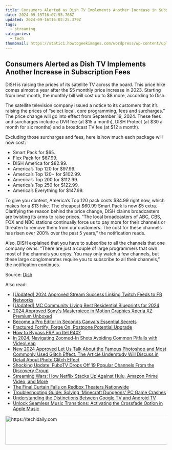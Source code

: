 ```yaml
---
title: Consumers Alerted as Dish TV Implements Another Increase in Subscription Fees
date: 2024-09-15T16:07:55.768Z
updated: 2024-09-16T16:02:25.379Z
tags:
  - streaming
categories:
  - tech
thumbnail: https://static1.howtogeekimages.com/wordpress/wp-content/uploads/2023/09/dish.jpg
---
```


## Consumers Alerted as Dish TV Implements Another Increase in Subscription Fees

DISH is raising the prices of its satellite TV across the board. This price hike comes almost a year after the $5 monthly price increase in 2023\. Starting from next month, the monthly bill will cost up to $8 more, according to Dish.

 The satellite television company issued a notice to its customers that it’s raising the prices of “select local, core programming, fees and surcharges.” The price change will go into effect from September 19, 2024\. These fees and surcharges include a DVR fee (at $15 a month), DISH Protect (at $30 a month for six months) and a broadcast TV fee (at $12 a month).

 Excluding those surcharges and fees, here is how much each package will now cost:

* Smart Pack for $65.
* Flex Pack for $67.99.
* DISH America for $82.99.
* America’s Top 120 for $97.99.
* America’s Top 120+ for $102.99.
* America’s Top 200 for $112.99.
* America’s Top 250 for $122.99.
* America’s Everything for $147.99.

 To give you context, America’s Top 120 pack costs $84.99 right now, which makes for a $13 hike. The cheapest $60.99 Smart Pack is now $5 extra. Clarifying the reason behind the price change, DISH claims broadcasters are twisting its arms to raise prices. “The local broadcasters of ABC, CBS, FOX and NBC stations continually force us to pay more for their channels or threaten to remove them from our customers. The cost for these channels has risen over 200% over the past 5 years,” the notification reads.

 Also, DISH explained that you have to subscribe to all the channels that one company owns. “There are just a couple of large programmers that own most of the channels you enjoy. You may only watch a few channels, but these large conglomerates require you to subscribe to all their channels,” the notification continues.

 Source: [Dish](https://my.dish.com/infocenter)

<ins class="adsbygoogle"
     style="display:block"
     data-ad-format="autorelaxed"
     data-ad-client="ca-pub-7571918770474297"
     data-ad-slot="1223367746"></ins>

<ins class="adsbygoogle"
     style="display:block"
     data-ad-client="ca-pub-7571918770474297"
     data-ad-slot="8358498916"
     data-ad-format="auto"
     data-full-width-responsive="true"></ins>

<span class="atpl-alsoreadstyle">Also read:</span>
<div><ul>
<li><a href="https://facebook-videos.techidaily.com/updated-2024-approved-stream-success-linking-twitch-feeds-to-fb-networks/"><u>[Updated] 2024 Approved Stream Success Linking Twitch Feeds to FB Networks</u></a></li>
<li><a href="https://digital-screen-recording.techidaily.com/updated-mc-community-living-best-residential-blueprints-for-2024/"><u>[Updated] MC Community Living Best Residential Blueprints for 2024</u></a></li>
<li><a href="https://extra-support.techidaily.com/2024-approved-sonys-masterpiece-in-motion-graphics-xperia-xz-premium-unboxed/"><u>2024 Approved Sony's Masterpiece in Motion Graphics Xperia XZ Premium Unboxed</u></a></li>
<li><a href="https://extra-resources.techidaily.com/become-a-pro-editor-in-seconds-canvas-essential-secrets/"><u>Become a Pro Editor in Seconds Canva's Essential Secrets</u></a></li>
<li><a href="https://win11-tips.techidaily.com/fractured-fortify-forge-on-postpone-potential-upgrade/"><u>Fractured Fortify: Forge On, Postpone Potential Upgrade</u></a></li>
<li><a href="https://bypass-frp.techidaily.com/how-to-bypass-frp-on-itel-p40-by-drfone-android/"><u>How to Bypass FRP on Itel P40?</u></a></li>
<li><a href="https://extra-skills.techidaily.com/in-2024-navigating-zoomed-in-shots-avoiding-common-pitfalls-with-videoleap/"><u>In 2024, Navigating Zoomed-In Shots Avoiding Common Pitfalls with VideoLeap</u></a></li>
<li><a href="https://ai-video-editing.techidaily.com/new-2024-approved-let-us-talk-about-the-famous-photoshop-and-most-commonly-used-glitch-effect-the-article-understudy-will-discuss-in-detail-about-photo-glit/"><u>New 2024 Approved Let Us Talk About the Famous Photoshop and Most Commonly Used Glitch Effect. The Article Understudy Will Discuss in Detail About Photo Glitch Effect</u></a></li>
<li><a href="https://media-tips.techidaily.com/shocking-update-fubotv-drops-off-19-popular-channels-from-the-discovery-group/"><u>Shocking Update: FuboTV Drops Off 19 Popular Channels From the Discovery Group</u></a></li>
<li><a href="https://media-tips.techidaily.com/streaming-wars-how-netflix-stacks-up-against-hulu-amazon-prime-video-and-more/"><u>Streaming Wars: How Netflix Stacks Up Against Hulu, Amazon Prime Video, and More</u></a></li>
<li><a href="https://media-tips.techidaily.com/the-final-curtain-falls-on-redbox-theaters-nationwide/"><u>The Final Curtain Falls on Redbox Theaters Nationwide</u></a></li>
<li><a href="https://win-solutions.techidaily.com/troubleshooting-guide-solving-minecraft-dungeons-pc-game-crashes/"><u>Troubleshooting Guide: Solving 'Minecraft Dungeons' PC Game Crashes</u></a></li>
<li><a href="https://media-tips.techidaily.com/understanding-the-distinctions-between-google-tv-and-android-tv/"><u>Understanding the Distinctions Between Google TV and Android TV</u></a></li>
<li><a href="https://media-tips.techidaily.com/unlock-seamless-music-transitions-activating-the-crossfade-option-in-apple-music/"><u>Unlock Seamless Music Transitions: Activating the Crossfade Option in Apple Music</u></a></li>
</ul></div>

<!-- affiliate ads begin -->
<a href="https://ephamedtechinc.pxf.io/c/5597632/2137209/26400" target="_top" id="2137209">
  <img src="//a.impactradius-go.com/display-ad/26400-2137209" border="0" alt="https://techidaily.com" width="728" height="90"/>
</a>
<img height="0" width="0" src="https://ephamedtechinc.pxf.io/i/5597632/2137209/26400" style="position:absolute;visibility:hidden;" border="0" />
<!-- affiliate ads end -->

